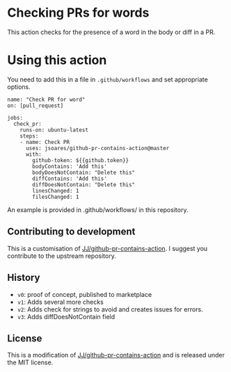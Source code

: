 # Checking PRs for words

This action checks for the presence of a word in the body or diff in a PR.

# Using this action

You need to add this in a file in `.github/workflows` and set appropriate options.

```
name: "Check PR for word"
on: [pull_request]

jobs:
  check_pr:
    runs-on: ubuntu-latest
    steps:
    - name: Check PR
      uses: jsoares/github-pr-contains-action@master
      with:
        github-token: ${{github.token}}
        bodyContains: 'Add this'
        bodyDoesNotContain: "Delete this"        
        diffContains: 'Add this'
        diffDoesNotContain: "Delete this"        
        linesChanged: 1
        filesChanged: 1
```

An example is provided in .github/workflows/ in this repository.

## Contributing to development

This is a customisation of [JJ/github-pr-contains-action](https://github.com/JJ/github-pr-contains-action/). I suggest you contribute to the upstream repository.

## History

* `v0`: proof of concept, published to marketplace
* `v1`: Adds several more checks
* `v2`: Adds check for strings to avoid and creates issues for errors.
* `v3`: Adds diffDoesNotContain field

## License

This is a modification of [JJ/github-pr-contains-action](https://github.com/JJ/github-pr-contains-action/) and is released under the MIT license.
